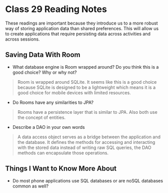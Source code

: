 # Class 29 Reading Notes

These readings are important because they introduce us to a more robust way of storing application data than shared preferences.  This will allow us to create applications that require persisting data across activities and across sessions.

## Saving Data With Room

- What database engine is Room wrapped around? Do you think this is a good choice? Why or why not?

> Room is wrapped around SQLite.  It seems like this is a good choice because SQLite is designed to be a lightweight which means it is a good choice for mobile devices with limited resources.

- Do Rooms have any similarities to JPA?

> Rooms have a persistence layer that is similar to JPA.  Also both use the concept of entities.

- Describe a DAO in your own words

> A data access object serves as a bridge between the application and the database.  It defines the methods for accessing and interacting with the stored data instead of writing raw SQL queries, the DAO methods can encapsulate those operations.  

## Things I Want to Know More About

- Do most phone applications use SQL databases or are noSQL databases common as well?
